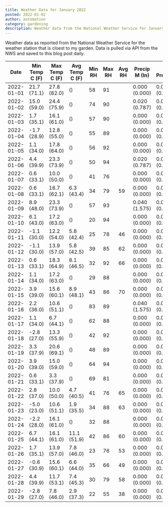 ```yaml
---
title: Weather Data for January 2022
posted: 2022-01-02
author: automation
category: gardening
description: Weather data from the National Weather Service for January 2022
---
```


Weather data as reported from the National Weather Service for the weather station 
that is cloest to my garden. Data is pulled via API from the NWS and saved to this 
blog post daily.

|Date|Min Temp C (F)|Max Temp C (F)|Avg Temp C (F)|Min RH|Max RH|Avg RH|Precip M (In)|Avg Precip/Hr|
|---|---|---|---|---|---|---|---|---|
|2022-01-01|21.7 (71.1)|27.8 (82.0)| ()|58|91||0.000 (0.000)|0.000 (0.000)|
|2022-01-02|15.0 (59.0)|24.4 (75.9)| ()|74|90||0.020 (0.787)|0.020 (0.020)|
|2022-01-03|1.7 (35.1)|16.1 (61.0)| ()|57|90||0.000 (0.000)|0.000 (0.000)|
|2022-01-04|-1.7 (28.9)|12.8 (55.0)| ()|55|89||0.000 (0.000)|0.000 (0.000)|
|2022-01-05|1.1 (34.0)|17.8 (64.0)| ()|56|92||0.000 (0.000)|0.000 (0.000)|
|2022-01-06|4.4 (39.9)|23.3 (73.9)| ()|50|94||0.020 (0.787)|0.025 (0.025)|
|2022-01-07|0.6 (33.1)|10.0 (50.0)| ()|41|76||0.000 (0.000)|0.000 (0.000)|
|2022-01-08|0.6 (33.1)|16.7 (62.1)|6.3 (43.4)|34|79|59|0.000 (0.000)|0.000 (0.000)|
|2022-01-09|8.9 (48.0)|23.3 (73.9)| ()|57|93||0.040 (1.575)|0.045 (0.045)|
|2022-01-10|6.1 (43.0)|17.2 (63.0)| ()|20|94||0.000 (0.000)|0.000 (0.000)|
|2022-01-11|-1.1 (30.0)|12.2 (54.0)|5.8 (42.4)|25|78|46|0.000 (0.000)|0.000 (0.000)|
|2022-01-12|-1.1 (30.0)|13.9 (57.0)|5.8 (42.5)|39|85|62|0.000 (0.000)|0.000 (0.000)|
|2022-01-13|0.6 (33.1)|18.3 (64.9)|8.1 (46.5)|32|92|66|0.000 (0.000)|0.000 (0.000)|
|2022-01-14|1.1 (34.0)|17.2 (63.0)| ()|29|88||0.000 (0.000)|0.000 (0.000)|
|2022-01-15|3.9 (39.0)|15.6 (60.1)|8.9 (48.1)|43|86|70|0.000 (0.000)|0.000 (0.000)|
|2022-01-16|2.2 (36.0)|10.6 (51.1)| ()|83|89||0.040 (1.575)|0.029 (0.029)|
|2022-01-17|1.1 (34.0)|6.7 (44.1)| ()|62|88||0.000 (0.000)|0.000 (0.000)|
|2022-01-18|-2.8 (27.0)|13.3 (55.9)| ()|42|92||0.000 (0.000)|0.000 (0.000)|
|2022-01-19|3.3 (37.9)|20.6 (69.1)| ()|48|89||0.000 (0.000)|0.000 (0.000)|
|2022-01-20|3.9 (39.0)|15.0 (59.0)| ()|64|94||0.000 (0.000)|0.000 (0.000)|
|2022-01-21|0.6 (33.1)|3.3 (37.9)| ()|69|81||0.000 (0.000)|0.000 (0.000)|
|2022-01-22|2.8 (37.0)|10.0 (50.0)|4.7 (40.5)|41|76|65|0.000 (0.000)|0.000 (0.000)|
|2022-01-23|-5.0 (23.0)|10.6 (51.1)|1.9 (35.5)|34|88|63|0.000 (0.000)|0.000 (0.000)|
|2022-01-24|-2.2 (28.0)|16.1 (61.0)| ()|32|88||0.000 (0.000)|0.000 (0.000)|
|2022-01-25|6.7 (44.1)|16.1 (61.0)|11.1 (51.9)|42|86|60|0.000 (0.000)|0.000 (0.000)|
|2022-01-26|1.7 (35.1)|13.9 (57.0)|7.8 (46.0)|23|76|53|0.000 (0.000)|0.000 (0.000)|
|2022-01-27|-0.6 (30.9)|15.6 (60.1)|6.6 (44.0)|35|66|49|0.000 (0.000)|0.000 (0.000)|
|2022-01-28|4.4 (39.9)|11.7 (53.1)|7.4 (45.3)|30|79|58|0.000 (0.000)|0.000 (0.000)|
|2022-01-29|-2.8 (27.0)|7.8 (46.0)|2.9 (37.3)|22|55|38|0.000 (0.000)|0.000 (0.000)|
